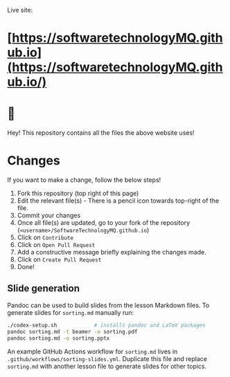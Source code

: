 Live site:

# [https://softwaretechnologyMQ.github.io](https://softwaretechnologyMQ.github.io/)

# :wave: 
Hey! This repository contains all the files the above website uses!

# Changes
If you want to make a change, follow the below steps!
<!-- - Collaborators can make changes directly.
- Others can, -->
  1. Fork this repository (top right of this page)
  2. Edit the relevant file(s) - There is a pencil icon towards top-right of the file.
  3. Commit your changes
  4. Once all file(s) are updated, go to your fork of  the repository (`<username>/SoftwareTechnologyMQ.github.io`)
  5. Click on `Contribute`
  6. Click on `Open Pull Request`
  7. Add a constructive message briefly explaining the changes made.
  8. Click on `Create Pull Request`
  9. Done!

## Slide generation
Pandoc can be used to build slides from the lesson Markdown files. To generate slides for `sorting.md` manually run:

```bash
./codex-setup.sh            # installs pandoc and LaTeX packages
pandoc sorting.md -t beamer -o sorting.pdf
pandoc sorting.md -o sorting.pptx
```

An example GitHub Actions workflow for `sorting.md` lives in `.github/workflows/sorting-slides.yml`. Duplicate this file and replace `sorting.md` with another lesson file to generate slides for other topics.
